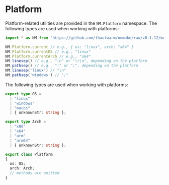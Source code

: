 # Platform

Platform-related utilities are provided in the `NM.Platform` namespace. The following types are used when working with platforms:

```typescript
import * as NM from 'https://github.com/thautwarm/nomake/raw/v0.1.12/mod.ts'

NM.Platform.current // e.g., { os: "linux", arch: "x64" }
NM.Platform.currentOS // e.g., "linux"
NM.Platform.currentArch // e.g., "x64"
NM.linesep() // e.g., "\n" or "\r\n", depending on the platform
NM.pathsep() // e.g., ":" or ";", depending on the platform
NM.linesep('linux') // "\n"
NM.pathsep('windows') // ";"
```

The following types are used when working with platforms:

```typescript
export type OS =
  | "linux"
  | "windows"
  | "macos"
  | { unknownStr: string };

export type Arch =
  | "x86"
  | "x64"
  | "arm"
  | "arm64"
  | { unknownStr: string };

export class Platform
{
  os: OS;
  arch: Arch;
  // methods are omitted
}

